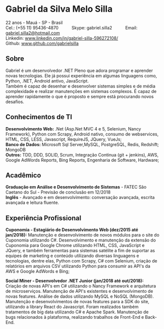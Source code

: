 # Gabriel da Silva Melo Silla

22 anos - Mauá - SP - Brasil</br>
Cel.: (+55 11) 95436-4870 &nbsp;&nbsp;&nbsp;&nbsp;&nbsp;&nbsp;&nbsp;&nbsp;&nbsp; Skype: gabriel.silla2 &nbsp;&nbsp;&nbsp;&nbsp;&nbsp;&nbsp;&nbsp;&nbsp;&nbsp; Email: gabriel.silla2@hotmail.com</br>
Linkedin: www.linkedin.com/in/gabriel-silla-596272108/</br>
Github: www.github.com/gabrielsilla 

## Sobre

Gabriel é um desenvolvedor .NET Pleno que adora programar e aprender novas tecnologias. Ele já possui experiência em algumas linguagens como, Python, .NET, Android antivo, JavaScript.</br>
Também é capaz de desenhar e desenvolver sistemas simples e de média complexidade e realizar manutenções em sistemas complexos. É capaz de aprender rapidamente o que é proposto e sempre está procurando novos desafios.

## Conhecimentos de TI

**Desenvolvimento Web:** .Net (Asp.Net MVC 4 e 5, Selenium, Nancy Framework), Python com Scrapy, Android nativo, consumo de webservices, HTML, CSS, LESS, Javascript, RequireJS, JQuery, VueJs;</br>
**Banco de Dados:** Microsoft Sql Server,MySQL, PostgreSQL, Redis, Redshift; MongoDB</br>
**Outros:** TDD, DDD, SOLID, Scrum, Integração Continua (git + jenkins), AWS, Google AdWords Reports, Bing Reports, Engenharia de Software, Hardware;</br>

## Acadêmico
**Graduação em Análise e Desenvolvimento de Sistemas** - FATEC São Caetano do Sul - Previsão de conclusão em 12/2018</br>
**Inglês** - Avançado e em desenvolvimento: conversação avançada, escrita avançada e leitura fluente.</br>

## Experiência Profissional

**Cuponomia - Estagiário de Desenvolvimento Web (dez/2015 até jan/2018):** Manutenção e desenvolvimento de novos módulos para o site do Cuponomia utilizando C#. Desenvolvimento e manutenção da extensão do Cuponomia para Google Chrome utilizando HTML, CSS, JavaScript e JQuery, e também ferramentas para sistemas satélite a fim de suportar as equipes de marketing e conteúdo utilizando diversas linguagens e tecnologias, dentre elas, Python com Scrapy, C# com Selenium, criação de relatórios em arquivos CSV utilizando Python para consumir as API's da AWS e Google AdWords e Bing;

**Social Miner - Desenvolvedor .NET Junior (jan/2018 até out/2018):** Criação de novas API's em C# utilizando o Nancy Framework e arquitetura de microserviços. Manutenção de API's existentes e desenvolvimento de novas features. Análise de dados utilizando MySQL e NoSQL (MongoDB). Manutenção e desenvolvimentos de novas features para a SDK do site, utilizando a library React do Javascript. Foram realizados também tratamentos de big data utilizando C# e Apache Spark. Manutenção de bugs relacionados à plataforma, realizando trabalhos de Front-End e Back-End.

